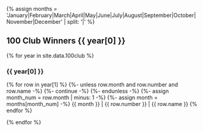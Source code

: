 {% assign months = 'January|February|March|April|May|June|July|August|September|October|November|December' | split: '|' %}


## 100 Club Winners {{ year[0] }}

{% for year in site.data.100club %}

### {{ year[0] }}

  {% for row in year[1] %}
    {%- unless row.month and row.number and row.name -%}
      {%- continue -%}
    {%- endunless -%}
    {%- assign month_num = row.month | minus: 1 -%}
    {%- assign month = months[month_num] -%}
{{ month }} | {{ row.number }} | {{ row.name }}
  {% endfor %}

{% endfor %}


